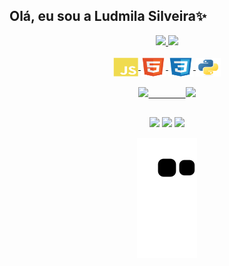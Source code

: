 ## Olá, eu sou a Ludmila Silveira✨

<div align="center">
  <a href="https://github.com/ludmilahttps">
  <img height="180em" src="https://github-readme-stats.vercel.app/api?username=ludmilahttps&show_icons=true&theme=midnight-purple&include_all_commits=true&count_private=true"/>
    
  <img height="180em" src="https://github-readme-stats.vercel.app/api/top-langs/?username=ludmilahttps&layout=compact&langs_count=7&theme=midnight-purple"/>
</div>
  
<div align="center" style=midnight-purple&inline_block"><br>
  <img align="center" alt="Js" height="30" width="40" src="https://raw.githubusercontent.com/devicons/devicon/master/icons/javascript/javascript-plain.svg">
  <img align="center" alt="HTML" height="30" width="40" src="https://raw.githubusercontent.com/devicons/devicon/master/icons/html5/html5-original.svg">
  <img align="center" alt="CSS" height="30" width="40" src="https://raw.githubusercontent.com/devicons/devicon/master/icons/css3/css3-original.svg">
  <img align="center" alt="Python" height="30" width="40" src="https://raw.githubusercontent.com/devicons/devicon/master/icons/python/python-original.svg">
 </div>
 
 <div align="center" style=midnight-purple&inline_block"><br>
  <img src="https://img.shields.io/badge/C-00599C?style=for-the-badge&logo=c&logoColor=white">
    &nbsp;&nbsp;&nbsp;&nbsp;&nbsp;&nbsp;&nbsp;&nbsp;&nbsp;&nbsp;&nbsp;&nbsp;&nbsp;
  <img src="https://img.shields.io/badge/C%2B%2B-00599C?style=for-the-badge&logo=c%2B%2B&logoColor=white">  
</div>
  
  ## 
  
  <div align="center"> 
  <a href="https://instagram.com/lud_silveira" target="_blank"><img src="https://img.shields.io/badge/-Instagram-%23E4405F?style=for-the-badge&logo=instagram&logoColor=white" target="_blank"></a>
  <a href = "mailto:Ludmilahttps@gmail.com"><img src="https://img.shields.io/badge/-Gmail-%23333?style=for-the-badge&logo=gmail&logoColor=white" target="_blank"></a>
  <a href="https://www.linkedin.com/in/ludmila-silveira-43593b216/" target="_blank"><img src="https://img.shields.io/badge/-LinkedIn-%230077B5?style=for-the-badge&logo=linkedin&logoColor=white" target="_blank"></a> 
  
  ![Snake animation](https://github.com/ludmilahttps/ludmilahttps/blob/output/github-contribution-grid-snake.svg)
 
</div>

